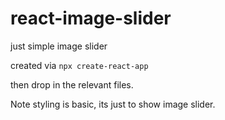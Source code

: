 # react-image-slider
just simple image slider

created via `npx create-react-app`

then drop in the relevant files. 

Note styling is basic, its just to show image slider.
